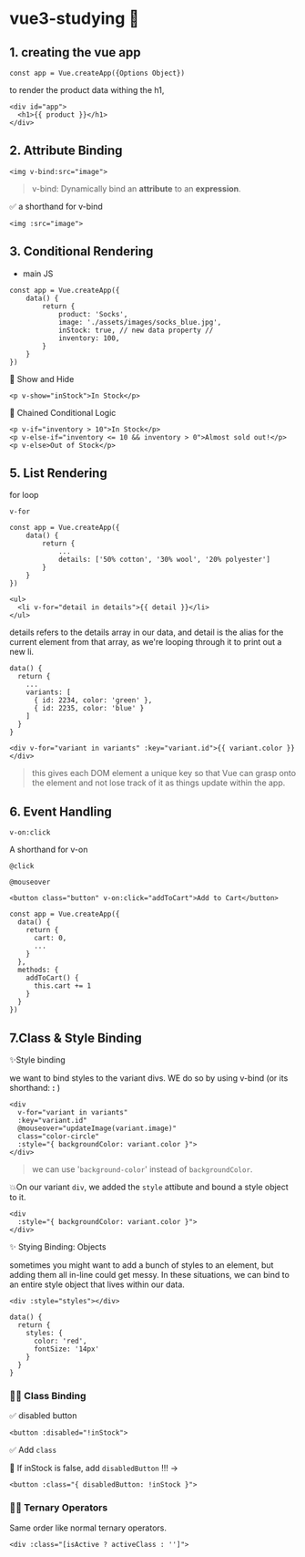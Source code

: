 # vue3-studying 💖

## 1. creating the vue app 

    const app = Vue.createApp({Options Object})

to render the product data withing the h1,
```
<div id="app">
  <h1>{{ product }}</h1>
</div>
```

## 2. Attribute Binding 
    <img v-bind:src="image">
> v-bind: Dynamically bind an **attribute** to an **expression**.

✅ a shorthand for v-bind
    
    <img :src="image"> 

## 3. Conditional Rendering

* main JS
```
const app = Vue.createApp({
    data() {
        return {
            product: 'Socks',
            image: './assets/images/socks_blue.jpg',
            inStock: true, // new data property //
            inventory: 100,
        }
    }
})
```

🍓 Show and Hide

    <p v-show="inStock">In Stock</p>

🍇 Chained Conditional Logic

```
<p v-if="inventory > 10">In Stock</p>
<p v-else-if="inventory <= 10 && inventory > 0">Almost sold out!</p>
<p v-else>Out of Stock</p>
```

## 5. List Rendering

for loop

    v-for

``` 
const app = Vue.createApp({
    data() {
        return {
            ...
            details: ['50% cotton', '30% wool', '20% polyester']
        }
    }
})
``` 

```
<ul>
  <li v-for="detail in details">{{ detail }}</li>
</ul>
``` 
details refers to the details array in our data, and detail is the alias for the current element from that array, as we're looping through it to print out a new li. 

```
data() {
  return {
    ...
    variants: [
      { id: 2234, color: 'green' },
      { id: 2235, color: 'blue' }
    ]
  }
}
``` 
```
<div v-for="variant in variants" :key="variant.id">{{ variant.color }}</div>
```
>this gives each DOM element a unique key so that Vue can grasp onto the element and not lose track of it as things update within the app. 

## 6. Event Handling 

    v-on:click
    

A shorthand for v-on

    @click

    @mouseover


```
<button class="button" v-on:click="addToCart">Add to Cart</button>
```

```
const app = Vue.createApp({
  data() {
    return {
      cart: 0,
      ...
    }
  },
  methods: {
    addToCart() {
      this.cart += 1
    }
  }
})
```

## 7.Class & Style Binding 

✨Style binding 

we want to bind styles to the variant divs. WE do so by using v-bind (or its shorthand: **:** )

```
<div 
  v-for="variant in variants" 
  :key="variant.id" 
  @mouseover="updateImage(variant.image)" 
  class="color-circle" 
  :style="{ backgroundColor: variant.color }">
</div>
```

>we can use '`background-color`' instead of `backgroundColor`. 

💥On our variant `div`, we added the `style` attibute and bound a style object to it. 
```
<div 
  :style="{ backgroundColor: variant.color }">
</div>
```

✨ Stying Binding: Objects

sometimes you might want to add a bunch of styles to an element, but adding them all in-line could get messy. In these situations, we can bind to an entire style object that lives within our data. 
```
<div :style="styles"></div>
```
```
data() {
  return {
    styles: {
      color: 'red',
      fontSize: '14px'
    }
  }
}
```

### 🐱‍🚀 Class Binding 

✅ disabled button 
```
<button :disabled="!inStock">
```
✅ Add `class`

🐶 If inStock is false, add `disabledButton` !!! 
-> 
```
<button :class="{ disabledButton: !inStock }">
```

### 🐱‍🚀 Ternary Operators
Same order like normal ternary operators.
```
<div :class="[isActive ? activeClass : '']"> 
```